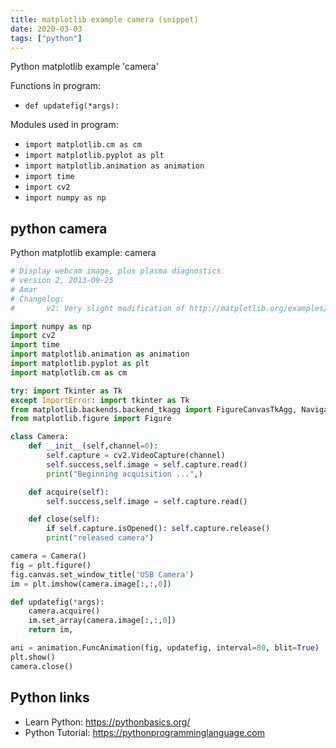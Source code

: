 ```yaml
---
title: matplotlib example camera (snippet)
date: 2020-03-03
tags: ["python"]
---
```

Python matplotlib example 'camera'

Functions in program: 
* `def updatefig(*args):`

Modules used in program: 
* `import matplotlib.cm as cm`
* `import matplotlib.pyplot as plt`
* `import matplotlib.animation as animation`
* `import time`
* `import cv2`
* `import numpy as np`

## python camera

Python matplotlib example: camera

```python
# Display webcam image, plus plasma diagnostics
# version 2, 2013-09-25
# Amar
# Changelog:
#       v2: Very slight modification of http://matplotlib.org/examples/animation/dynamic_image.html

import numpy as np
import cv2
import time
import matplotlib.animation as animation
import matplotlib.pyplot as plt
import matplotlib.cm as cm

try: import Tkinter as Tk
except ImportError: import tkinter as Tk
from matplotlib.backends.backend_tkagg import FigureCanvasTkAgg, NavigationToolbar2TkAgg
from matplotlib.figure import Figure

class Camera:
    def __init__(self,channel=0):
        self.capture = cv2.VideoCapture(channel)
        self.success,self.image = self.capture.read()
        print("Beginning acquisition ...",)

    def acquire(self):
        self.success,self.image = self.capture.read()

    def close(self):
        if self.capture.isOpened(): self.capture.release()
        print("released camera")

camera = Camera()
fig = plt.figure()
fig.canvas.set_window_title('USB Camera') 
im = plt.imshow(camera.image[:,:,0])

def updatefig(*args):
    camera.acquire()
    im.set_array(camera.image[:,:,0])
    return im,

ani = animation.FuncAnimation(fig, updatefig, interval=80, blit=True)
plt.show()
camera.close()


```

## Python links

- Learn Python: https://pythonbasics.org/
- Python Tutorial: https://pythonprogramminglanguage.com

